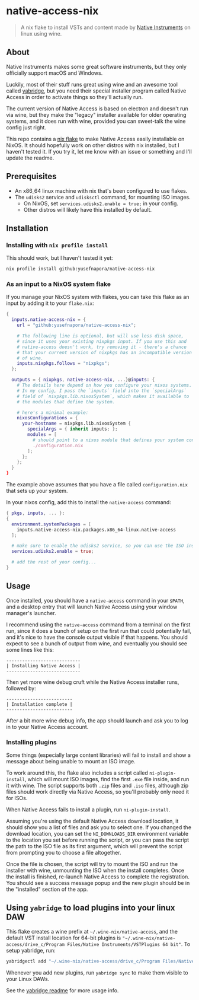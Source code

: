 # native-access-nix

> A nix flake to install VSTs and content made by [Native Instruments](https://native-instruments.com) on linux using wine.

## About

Native Instruments makes some great software instruments, but they only officially support macOS and Windows.

Luckily, most of their stuff runs great using wine and an awesome tool called [yabridge](https://github.com/robbert-vdh/yabridge),
but you need their special installer program called Native Access in order to activate things so they'll actually run.

The current version of Native Access is based on electron and doesn't run via wine, but they make the "legacy" installer available for older operating systems, and it does run with wine, provided you can sweet-talk the wine config just right.

This repo contains a [nix flake](https://nixos.wiki/wiki/Flakes) to make Native Access easily installable on NixOS. It should hopefully work on other distros with nix installed, but I haven't tested it. If you try it, let me know with an issue or something and I'll update the readme.

## Prerequisites

- An x86_64 linux machine with nix that's been configured to use flakes.
- The `udisks2` service and `udisksctl` command, for mounting ISO images. 
  - On NixOS, set `services.udisks2.enable = true;` in your config.
  - Other distros will likely have this installed by default.

## Installation

### Installing with `nix profile install`

This should work, but I haven't tested it yet:

```bash
nix profile install github:yusefnapora/native-access-nix
```

### As an input to a NixOS system flake

If you manage your NixOS system with flakes, you can take this flake as an input by adding it to your `flake.nix`:


```nix
{
  inputs.native-access-nix = {
    url = "github:yusefnapora/native-access-nix";

    # The following line is optional, but will use less disk space,
    # since it uses your existing nixpkgs input. If you use this and
    # native-access doesn't work, try removing it - there's a chance
    # that your current version of nixpkgs has an incompatible version
    # of wine.
    inputs.nixpkgs.follows = "nixpkgs";
  };

  outputs = { nixpkgs, native-access-nix, ...}@inputs: {
    # The details here depend on how you configure your nixos systems.
    # In my config, I pass the `inputs` field into the `specialArgs`
    # field of `nixpkgs.lib.nixosSystem`, which makes it available to
    # the modules that define the system.

    # here's a minimal example:
    nixosConfigurations = { 
      your-hostname = nixpkgs.lib.nixosSystem {
        specialArgs = { inherit inputs; };
        modules = [
          # should point to a nixos module that defines your system config
          ./configuration.nix
        ];
      };
    };
  }
}
```

The example above assumes that you have a file called `configuration.nix` that sets up your system.

In your nixos config, add this to install the `native-access` command:

```nix
{ pkgs, inputs, ... }:
{
  environment.systemPackages = [ 
    inputs.native-access-nix.packages.x86_64-linux.native-access
  ];

  # make sure to enable the udisks2 service, so you can use the ISO install script:
  services.udisks2.enable = true;

  # add the rest of your config...
}
```

## Usage

Once installed, you should have a `native-access` command in your `$PATH`, and a desktop entry that will launch Native Access using your window manager's launcher.

I recommend using the `native-access` command from a terminal on the first run, since it does a bunch of setup on the first run that could potentially fail, and it's nice to have the console output visible if that happens. You should expect to see a bunch of output from wine, and eventually you should see some lines like this:

```
----------------------------
| Installing Native Access |
----------------------------
```

Then yet more wine debug cruft while the Native Access installer runs, followed by:

```
-------------------------
| Installation complete |
-------------------------
```

After a bit more wine debug info, the app should launch and ask you to log in to your Native Access account.

### Installing plugins

Some things (especially large content libraries) will fail to install and show a message about being unable to mount an ISO image.

To work around this, the flake also includes a script called `ni-plugin-install`, which will mount ISO images, find the first `.exe` file inside, and run it with wine. The script supports both `.zip` files and `.iso` files, although zip files should work directly via Native Access, so you'll probably only need it for ISOs.

When Native Access fails to install a plugin, run `ni-plugin-install`. 

Assuming you're using the default Native Access download location, it should show you a list of files and ask you to select one. If you changed the download location, you can set the `NI_DOWNLOADS_DIR` environment variable to the location you set before running the script, or you can pass the script the path to the ISO file as its first argument, which will prevent the script from prompting you to choose a file altogether.

Once the file is chosen, the script will try to mount the ISO and run the installer with wine, unmounting the ISO when the install completes. Once the install is finished, re-launch Native Access to complete the registration. You should see a success message popup and the new plugin should be in the "installed" section of the app.

## Using `yabridge` to load plugins into your linux DAW

This flake creates a wine prefix at `~/.wine-nix/native-access`, and the default VST install location for 64-bit plugins is `"~/.wine-nix/native-access/drive_c/Program Files/Native Instruments/VSTPlugins 64 bit"`. To setup yabridge, run:

```bash
yabridgectl add "~/.wine-nix/native-access/drive_c/Program Files/Native Instruments/VSTPlugins 64 bit"
```

Whenever you add new plugins, run `yabridge sync` to make them visible to your Linux DAWs.

See the [yabridge readme](https://github.com/robbert-vdh/yabridge) for more usage info.

